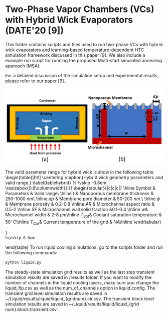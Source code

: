 # Two-Phase Vapor Chambers (VCs) with Hybrid Wick Evaporators (DATE'20 [9])


This folder contains scripts and files used to run two-phase VCs with hybrid wick evaporators and learning-based temperature-dependent HTC simulation framework discussed in this paper [9]. We also include a example run script for running the proposed Multi-start simulated annealing approach (MSA).

For a detailed discussion of the simulation setup and experimental results, please refer to our paper [9].

![](/image/VC.PNG)

The valid parameter range for hybrid wick is show in the following table:
\begin{table}[ht!]
	\centering
	\caption{Hybrid wick geometry parameters and valid range.}
	\label{tablehybrid}
%	\vskip -0.8em
	\resizebox{0.8\columnwidth}{!}{
		\begin{tabular}{|c|c|c|}
			\hline
			Symbol &  Parameters & Valid range\\ \hline
			$t$ & Nanoporous membrane thickness    & 250-1000 $nm$\\ \hline
			$dp$ & Membrane pore diameter & 50-200 $nm$ \\ \hline
			$\phi$ & Membrane porosity & 0.2-0.8 \\\hline
			$AR$ & Microchannel aspect ratio & 0.5-2  \\\hline
			$SF$ & Microchannel wall solid fraction &0.1-0.4 \\\hline
			${w}$& Microchannel width & 2-8 $\mu m$\\\hline
			$T_{Sat}$& Coolant saturation temperature & 50$^\circ C$\\\hline
			$T_{Cur}$& Current temperature of the grid & NA\\\hline
		\end{tabular}
		
	}
	%\vskip 0.8em
\end{table}	
To run liquid cooling simulations, go to the scripts folder and run the following commands:
```python
python liquid.py
```
The steady-state simulation grid results as well as the last step transient simulation results are saved in /results folder.
If you want to modify the number of channels in the liquid cooling layers, make sure you change the liquid_flp.csv as well as the num_of_channels option in liquid.config.
The transient grid level simulation results are saved in ~/Liquid/results/liquid/liquid_{gridnum}.cir.csv. 
The transient block level simulation results are saved in ~/Liquid/results/liquid/liquid_{grid num}.block.transient.csv. 
